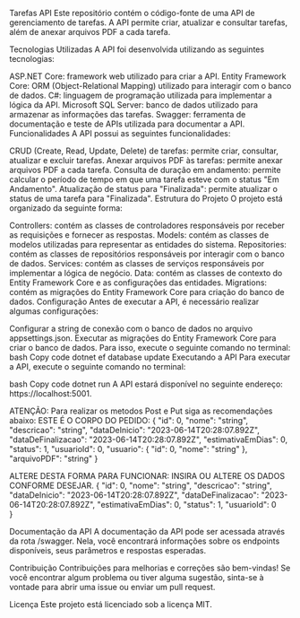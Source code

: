 Tarefas API
Este repositório contém o código-fonte de uma API de gerenciamento de tarefas. A API permite criar, atualizar e consultar tarefas, além de anexar arquivos PDF a cada tarefa.

Tecnologias Utilizadas
A API foi desenvolvida utilizando as seguintes tecnologias:

ASP.NET Core: framework web utilizado para criar a API.
Entity Framework Core: ORM (Object-Relational Mapping) utilizado para interagir com o banco de dados.
C#: linguagem de programação utilizada para implementar a lógica da API.
Microsoft SQL Server: banco de dados utilizado para armazenar as informações das tarefas.
Swagger: ferramenta de documentação e teste de APIs utilizada para documentar a API.
Funcionalidades
A API possui as seguintes funcionalidades:

CRUD (Create, Read, Update, Delete) de tarefas: permite criar, consultar, atualizar e excluir tarefas.
Anexar arquivos PDF às tarefas: permite anexar arquivos PDF a cada tarefa.
Consulta de duração em andamento: permite calcular o período de tempo em que uma tarefa esteve com o status "Em Andamento".
Atualização de status para "Finalizada": permite atualizar o status de uma tarefa para "Finalizada".
Estrutura do Projeto
O projeto está organizado da seguinte forma:

Controllers: contém as classes de controladores responsáveis por receber as requisições e fornecer as respostas.
Models: contém as classes de modelos utilizadas para representar as entidades do sistema.
Repositories: contém as classes de repositórios responsáveis por interagir com o banco de dados.
Services: contém as classes de serviços responsáveis por implementar a lógica de negócio.
Data: contém as classes de contexto do Entity Framework Core e as configurações das entidades.
Migrations: contém as migrações do Entity Framework Core para criação do banco de dados.
Configuração
Antes de executar a API, é necessário realizar algumas configurações:

Configurar a string de conexão com o banco de dados no arquivo appsettings.json.
Executar as migrações do Entity Framework Core para criar o banco de dados. Para isso, execute o seguinte comando no terminal:
bash
Copy code
dotnet ef database update
Executando a API
Para executar a API, execute o seguinte comando no terminal:

bash
Copy code
dotnet run
A API estará disponível no seguinte endereço: https://localhost:5001.

ATENÇÃO:
Para realizar os metodos Post e Put siga as recomendações abaixo:
ESTE É O CORPO DO PEDIDO:
{
  "id": 0,
  "nome": "string",
  "descricao": "string",
  "dataDeInicio": "2023-06-14T20:28:07.892Z",
  "dataDeFinalizacao": "2023-06-14T20:28:07.892Z",
  "estimativaEmDias": 0,
  "status": 1,
  "usuarioId": 0,
  "usuario": {
    "id": 0,
    "nome": "string"
  },
  "arquivoPDF": "string"
}

ALTERE DESTA FORMA PARA FUNCIONAR:
INSIRA OU ALTERE OS DADOS CONFORME DESEJAR.
{
  "id": 0,
  "nome": "string",
  "descricao": "string",
  "dataDeInicio": "2023-06-14T20:28:07.892Z",
  "dataDeFinalizacao": "2023-06-14T20:28:07.892Z",
  "estimativaEmDias": 0,
  "status": 1,
  "usuarioId": 0  
}

Documentação da API
A documentação da API pode ser acessada através da rota /swagger. Nela, você encontrará informações sobre os endpoints disponíveis, seus parâmetros e respostas esperadas.

Contribuição
Contribuições para melhorias e correções são bem-vindas! Se você encontrar algum problema ou tiver alguma sugestão, sinta-se à vontade para abrir uma issue ou enviar um pull request.

Licença
Este projeto está licenciado sob a licença MIT.
